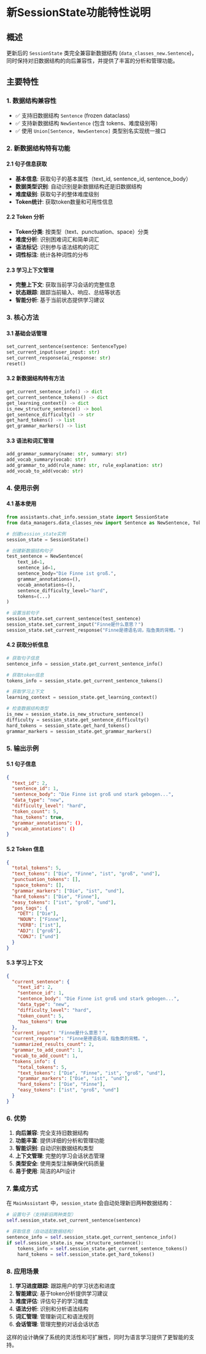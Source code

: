 # 新SessionState功能特性说明

## 概述
更新后的 `SessionState` 类完全兼容新数据结构 (`data_classes_new.Sentence`)，同时保持对旧数据结构的向后兼容性，并提供了丰富的分析和管理功能。

## 主要特性

### 1. 数据结构兼容性
- ✅ 支持旧数据结构 `Sentence` (frozen dataclass)
- ✅ 支持新数据结构 `NewSentence` (包含 tokens、难度级别等)
- ✅ 使用 `Union[Sentence, NewSentence]` 类型别名实现统一接口

### 2. 新数据结构特有功能

#### 2.1 句子信息获取
- **基本信息**: 获取句子的基本属性（text_id, sentence_id, sentence_body）
- **数据类型识别**: 自动识别是新数据结构还是旧数据结构
- **难度级别**: 获取句子的整体难度级别
- **Token统计**: 获取token数量和可用性信息

#### 2.2 Token 分析
- **Token分类**: 按类型（text、punctuation、space）分类
- **难度分析**: 识别困难词汇和简单词汇
- **语法标记**: 识别参与语法结构的词汇
- **词性标注**: 统计各种词性的分布

#### 2.3 学习上下文管理
- **完整上下文**: 获取当前学习会话的完整信息
- **状态跟踪**: 跟踪当前输入、响应、总结等状态
- **智能分析**: 基于当前状态提供学习建议

### 3. 核心方法

#### 3.1 基础会话管理
```python
set_current_sentence(sentence: SentenceType)
set_current_input(user_input: str)
set_current_response(ai_response: str)
reset()
```

#### 3.2 新数据结构特有方法
```python
get_current_sentence_info() -> dict
get_current_sentence_tokens() -> dict
get_learning_context() -> dict
is_new_structure_sentence() -> bool
get_sentence_difficulty() -> str
get_hard_tokens() -> list
get_grammar_markers() -> list
```

#### 3.3 语法和词汇管理
```python
add_grammar_summary(name: str, summary: str)
add_vocab_summary(vocab: str)
add_grammar_to_add(rule_name: str, rule_explanation: str)
add_vocab_to_add(vocab: str)
```

### 4. 使用示例

#### 4.1 基本使用
```python
from assistants.chat_info.session_state import SessionState
from data_managers.data_classes_new import Sentence as NewSentence, Token

# 创建session_state实例
session_state = SessionState()

# 创建新数据结构句子
test_sentence = NewSentence(
    text_id=1,
    sentence_id=1,
    sentence_body="Die Finne ist groß.",
    grammar_annotations=(),
    vocab_annotations=(),
    sentence_difficulty_level="hard",
    tokens=(...)
)

# 设置当前句子
session_state.set_current_sentence(test_sentence)
session_state.set_current_input("Finne是什么意思？")
session_state.set_current_response("Finne是德语名词，指鱼类的背鳍。")
```

#### 4.2 获取分析信息
```python
# 获取句子信息
sentence_info = session_state.get_current_sentence_info()

# 获取token信息
tokens_info = session_state.get_current_sentence_tokens()

# 获取学习上下文
learning_context = session_state.get_learning_context()

# 检查数据结构类型
is_new = session_state.is_new_structure_sentence()
difficulty = session_state.get_sentence_difficulty()
hard_tokens = session_state.get_hard_tokens()
grammar_markers = session_state.get_grammar_markers()
```

### 5. 输出示例

#### 5.1 句子信息
```json
{
  "text_id": 2,
  "sentence_id": 1,
  "sentence_body": "Die Finne ist groß und stark gebogen...",
  "data_type": "new",
  "difficulty_level": "hard",
  "token_count": 5,
  "has_tokens": true,
  "grammar_annotations": (),
  "vocab_annotations": ()
}
```

#### 5.2 Token 信息
```json
{
  "total_tokens": 5,
  "text_tokens": ["Die", "Finne", "ist", "groß", "und"],
  "punctuation_tokens": [],
  "space_tokens": [],
  "grammar_markers": ["Die", "ist", "und"],
  "hard_tokens": ["Die", "Finne"],
  "easy_tokens": ["ist", "groß", "und"],
  "pos_tags": {
    "DET": ["Die"],
    "NOUN": ["Finne"],
    "VERB": ["ist"],
    "ADJ": ["groß"],
    "CONJ": ["und"]
  }
}
```

#### 5.3 学习上下文
```json
{
  "current_sentence": {
    "text_id": 2,
    "sentence_id": 1,
    "sentence_body": "Die Finne ist groß und stark gebogen...",
    "data_type": "new",
    "difficulty_level": "hard",
    "token_count": 5,
    "has_tokens": true
  },
  "current_input": "Finne是什么意思？",
  "current_response": "Finne是德语名词，指鱼类的背鳍。",
  "summarized_results_count": 2,
  "grammar_to_add_count": 1,
  "vocab_to_add_count": 1,
  "tokens_info": {
    "total_tokens": 5,
    "text_tokens": ["Die", "Finne", "ist", "groß", "und"],
    "grammar_markers": ["Die", "ist", "und"],
    "hard_tokens": ["Die", "Finne"],
    "easy_tokens": ["ist", "groß", "und"]
  }
}
```

### 6. 优势

1. **向后兼容**: 完全支持旧数据结构
2. **功能丰富**: 提供详细的分析和管理功能
3. **智能识别**: 自动识别数据结构类型
4. **上下文管理**: 完整的学习会话状态管理
5. **类型安全**: 使用类型注解确保代码质量
6. **易于使用**: 简洁的API设计

### 7. 集成方式

在 `MainAssistant` 中，`session_state` 会自动处理新旧两种数据结构：

```python
# 设置句子（支持新旧两种类型）
self.session_state.set_current_sentence(sentence)

# 获取信息（自动适配数据结构）
sentence_info = self.session_state.get_current_sentence_info()
if self.session_state.is_new_structure_sentence():
    tokens_info = self.session_state.get_current_sentence_tokens()
    hard_tokens = self.session_state.get_hard_tokens()
```

### 8. 应用场景

1. **学习进度跟踪**: 跟踪用户的学习状态和进度
2. **智能建议**: 基于token分析提供学习建议
3. **难度评估**: 评估句子的学习难度
4. **语法分析**: 识别和分析语法结构
5. **词汇管理**: 管理新词汇和语法规则
6. **会话管理**: 管理完整的对话会话状态

这样的设计确保了系统的灵活性和可扩展性，同时为语言学习提供了更智能的支持。 